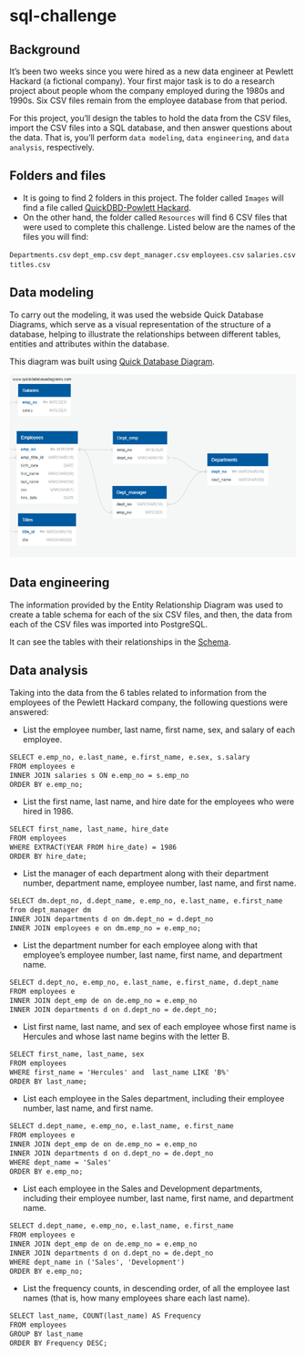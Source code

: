 # sql-challenge

## Background

It’s been two weeks since you were hired as a new data engineer at Pewlett Hackard (a fictional company). Your first major task is to do a research project about people whom the company employed during the 1980s and 1990s. Six CSV files remain from the employee database from that period.

For this project, you’ll design the tables to hold the data from the CSV files, import the CSV files into a SQL database, and then answer questions about the data. That is, you’ll perform `data modeling`, `data engineering`, and `data analysis`, respectively.

## Folders and files

* It is going to find 2 folders in this project. The folder called `Images` will find a file called [QuickDBD-Powlett Hackard](https://www.quickdatabasediagrams.com/](https://github.com/ricardodelosrios/sql-challenge/blob/main/Images/QuickDBD-Pewlett%20Hackard.png)). 
* On the other hand, the folder called `Resources` will find 6 CSV files that were used to complete this challenge. Listed below are the names of the files you will find:

`Departments.csv`
`dept_emp.csv`
`dept_manager.csv`
`employees.csv`
`salaries.csv`
`titles.csv`

## Data modeling

To carry out the modeling, it was used the webside Quick Database Diagrams, which serve as a visual representation of the structure of a database, helping to illustrate the relationships between different tables, entities and attributes within the database. 

This diagram was built using [Quick Database Diagram](https://www.quickdatabasediagrams.com/).

![alt text](https://github.com/ricardodelosrios/sql-challenge/blob/main/Images/QuickDBD-Pewlett%20Hackard.png)

## Data engineering

The information provided by the Entity Relationship Diagram was used to create a table schema for each of the six CSV files, and then, the data from each of the CSV files was imported into PostgreSQL.

It can see the tables with their relationships in the [Schema](https://github.com/ricardodelosrios/sql-challenge/blob/main/Schema%20Powlett_Hackard.sql).

## Data analysis

Taking into the data from the 6 tables related to information from the employees of the Pewlett Hackard company, the following questions were answered:

* List the employee number, last name, first name, sex, and salary of each employee.

```
SELECT e.emp_no, e.last_name, e.first_name, e.sex, s.salary
FROM employees e
INNER JOIN salaries s ON e.emp_no = s.emp_no
ORDER BY e.emp_no;
```

* List the first name, last name, and hire date for the employees who were hired in 1986.

```
SELECT first_name, last_name, hire_date
FROM employees
WHERE EXTRACT(YEAR FROM hire_date) = 1986
ORDER BY hire_date;
```
* List the manager of each department along with their department number, department name, employee number, last name, and first name.

```
SELECT dm.dept_no, d.dept_name, e.emp_no, e.last_name, e.first_name
from dept_manager dm
INNER JOIN departments d on dm.dept_no = d.dept_no
INNER JOIN employees e on dm.emp_no = e.emp_no;
```

* List the department number for each employee along with that employee’s employee number, last name, first name, and department name.

```
SELECT d.dept_no, e.emp_no, e.last_name, e.first_name, d.dept_name
FROM employees e
INNER JOIN dept_emp de on de.emp_no = e.emp_no
INNER JOIN departments d on d.dept_no = de.dept_no;
```

* List first name, last name, and sex of each employee whose first name is Hercules and whose last name begins with the letter B.

```
SELECT first_name, last_name, sex
FROM employees
WHERE first_name = 'Hercules' and  last_name LIKE 'B%' 
ORDER BY last_name;
```
* List each employee in the Sales department, including their employee number, last name, and first name.

```
SELECT d.dept_name, e.emp_no, e.last_name, e.first_name 
FROM employees e
INNER JOIN dept_emp de on de.emp_no = e.emp_no
INNER JOIN departments d on d.dept_no = de.dept_no
WHERE dept_name = 'Sales'
ORDER BY e.emp_no;
```

* List each employee in the Sales and Development departments, including their employee number, last name, first name, and department name.

```
SELECT d.dept_name, e.emp_no, e.last_name, e.first_name 
FROM employees e
INNER JOIN dept_emp de on de.emp_no = e.emp_no
INNER JOIN departments d on d.dept_no = de.dept_no
WHERE dept_name in ('Sales', 'Development')
ORDER BY e.emp_no;
```

* List the frequency counts, in descending order, of all the employee last names (that is, how many employees share each last name).

```
SELECT last_name, COUNT(last_name) AS Frequency
FROM employees
GROUP BY last_name
ORDER BY Frequency DESC;
```


